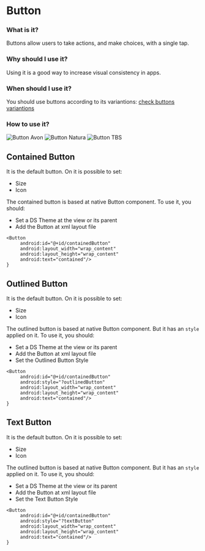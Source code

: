 # Button

### What is it?
Buttons allow users to take actions, and make choices, with a single tap.

### Why should I use it?
Using it is a good way to increase visual consistency in apps.

### When should I use it?
You should use buttons according to its variantions: [check buttons variantions](https://zeroheight.com/28db352be/p/39708f-button/b/51a722)

### How to use it?

![Button Avon](buttonsAvon.png)
![Button Natura](buttonsNatura.png)
![Button TBS](buttonsTbs.png)

## Contained Button
It is the default button. On it is possible to set:
- Size
- Icon

The contained button is based at native Button component. To use it, you should:

- Set a DS Theme at the view or its parent
- Add the Button at xml layout file

```android
<Button
     android:id="@+id/containedButton"
     android:layout_width="wrap_content"
     android:layout_height="wrap_content"
     android:text="contained"/>
}
```

## Outlined Button
It is the default button. On it is possible to set:
- Size
- Icon

The outlined button is based at native Button component. But it has an `style` applied on it. To use it, you should:

- Set a DS Theme at the view or its parent
- Add the Button at xml layout file
- Set the Outlined Button Style

```android
<Button
     android:id="@+id/containedButton"
     android:style="?outlinedButton"
     android:layout_width="wrap_content"
     android:layout_height="wrap_content"
     android:text="contained"/>
}
```

## Text Button
It is the default button. On it is possible to set:
- Size
- Icon

The outlined button is based at native Button component. But it has an `style` applied on it. To use it, you should:

- Set a DS Theme at the view or its parent
- Add the Button at xml layout file
- Set the Text Button Style

```android
<Button
     android:id="@+id/containedButton"
     android:style="?textButton"
     android:layout_width="wrap_content"
     android:layout_height="wrap_content"
     android:text="contained"/>
}
```




